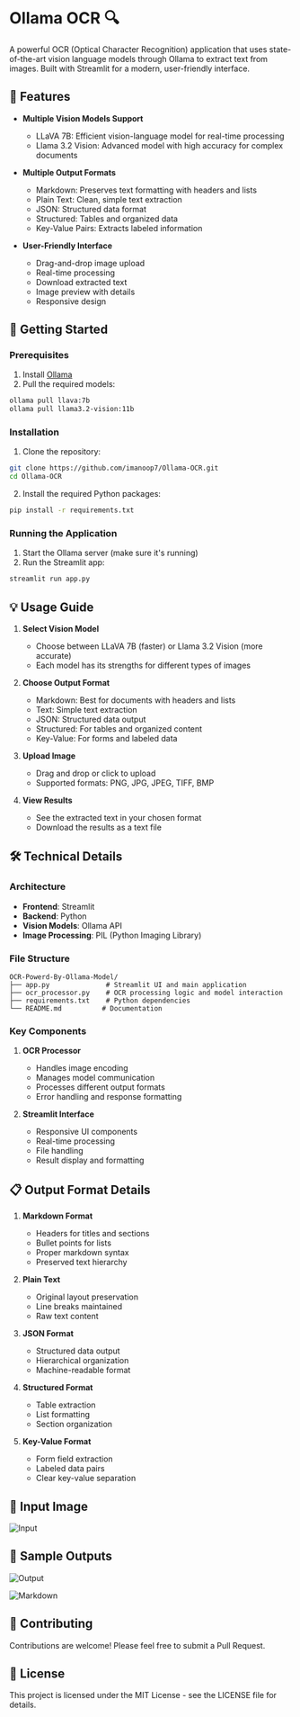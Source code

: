 # Ollama OCR 🔍

A powerful OCR (Optical Character Recognition) application that uses state-of-the-art vision language models through Ollama to extract text from images. Built with Streamlit for a modern, user-friendly interface.

## 🌟 Features

- **Multiple Vision Models Support**
  - LLaVA 7B: Efficient vision-language model for real-time processing
  - Llama 3.2 Vision: Advanced model with high accuracy for complex documents

- **Multiple Output Formats**
  - Markdown: Preserves text formatting with headers and lists
  - Plain Text: Clean, simple text extraction
  - JSON: Structured data format
  - Structured: Tables and organized data
  - Key-Value Pairs: Extracts labeled information

- **User-Friendly Interface**
  - Drag-and-drop image upload
  - Real-time processing
  - Download extracted text
  - Image preview with details
  - Responsive design

## 🚀 Getting Started

### Prerequisites

1. Install [Ollama](https://ollama.ai/)
2. Pull the required models:
```bash
ollama pull llava:7b
ollama pull llama3.2-vision:11b
```

### Installation

1. Clone the repository:
```bash
git clone https://github.com/imanoop7/Ollama-OCR.git
cd Ollama-OCR
```

2. Install the required Python packages:
```bash
pip install -r requirements.txt
```

### Running the Application

1. Start the Ollama server (make sure it's running)
2. Run the Streamlit app:
```bash
streamlit run app.py
```

## 💡 Usage Guide

1. **Select Vision Model**
   - Choose between LLaVA 7B (faster) or Llama 3.2 Vision (more accurate)
   - Each model has its strengths for different types of images

2. **Choose Output Format**
   - Markdown: Best for documents with headers and lists
   - Text: Simple text extraction
   - JSON: Structured data output
   - Structured: For tables and organized content
   - Key-Value: For forms and labeled data

3. **Upload Image**
   - Drag and drop or click to upload
   - Supported formats: PNG, JPG, JPEG, TIFF, BMP

4. **View Results**
   - See the extracted text in your chosen format
   - Download the results as a text file

## 🛠️ Technical Details

### Architecture

- **Frontend**: Streamlit
- **Backend**: Python
- **Vision Models**: Ollama API
- **Image Processing**: PIL (Python Imaging Library)

### File Structure

```
OCR-Powerd-By-Ollama-Model/
├── app.py              # Streamlit UI and main application
├── ocr_processor.py    # OCR processing logic and model interaction
├── requirements.txt    # Python dependencies
└── README.md          # Documentation
```

### Key Components

1. **OCR Processor**
   - Handles image encoding
   - Manages model communication
   - Processes different output formats
   - Error handling and response formatting

2. **Streamlit Interface**
   - Responsive UI components
   - Real-time processing
   - File handling
   - Result display and formatting

## 📋 Output Format Details

1. **Markdown Format**
   - Headers for titles and sections
   - Bullet points for lists
   - Proper markdown syntax
   - Preserved text hierarchy

2. **Plain Text**
   - Original layout preservation
   - Line breaks maintained
   - Raw text content

3. **JSON Format**
   - Structured data output
   - Hierarchical organization
   - Machine-readable format

4. **Structured Format**
   - Table extraction
   - List formatting
   - Section organization

5. **Key-Value Format**
   - Form field extraction
   - Labeled data pairs
   - Clear key-value separation

## 📸 Input Image

![Input](input/img.png)

## 📸 Sample Outputs

![Output](output/image.png)

 

![Markdown](output/markdown.png)

## 🤝 Contributing

Contributions are welcome! Please feel free to submit a Pull Request.

## 📝 License

This project is licensed under the MIT License - see the LICENSE file for details.

